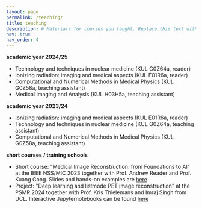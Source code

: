 ```yaml
---
layout: page
permalink: /teaching/
title: teaching
description: # Materials for courses you taught. Replace this text with your description.
nav: true
nav_order: 4
---
```


**academic year 2024/25**

- Technology and techniques in nuclear medicine (KUL G0Z64a, reader)
- Ionizing radiation: imaging and medical aspects (KUL E01R6a, reader)
- Computational and Numerical Methods in Medical Physics (KUL G0Z58a, teaching assistant)
- Medical Imaging and Analysis (KUL H03H5a, teaching assistant)

**academic year 2023/24**

- Ionizing radiation: imaging and medical aspects (KUL E01R6a, reader)
- Technology and techniques in nuclear medicine (KUL G0Z64a, teaching assistant)
- Computational and Numerical Methods in Medical Physics (KUL G0Z58a, teaching assistant)

**short courses / training schools**

- Short course: "Medical Image Reconstruction: from Foundations to AI" at the IEEE NSS/MIC 2023 together with Prof. Andrew Reader and Prof. Kuang Gong. Slides and hands-on examples are [here](https://github.com/gschramm/2023-MIC-ImageRecon-Shortcourse).
- Project: "Deep learning and listmode PET image reconstruction" at the PSMR 2024 together with Prof. Kris Thielemans and Imraj Singh from UCL. Interactive Jupyternotebooks can be found [here](https://github.com/SyneRBI/SIRF-Exercises/tree/master/notebooks/Deep_Learning_listmode_PET)
